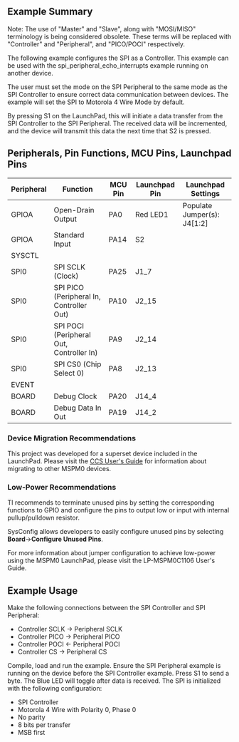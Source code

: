 ## Example Summary

Note: The use of "Master" and "Slave", along with "MOSI/MISO" terminology is
being considered obsolete. These terms will be replaced with "Controller" and
"Peripheral", and "PICO/POCI" respectively.

The following example configures the SPI as a Controller.
This example can be used with the spi_peripheral_echo_interrupts example
running on another device.

The user must set the mode on the SPI Peripheral to the same mode as the
SPI Controller to ensure correct data communication between devices.
The example will set the SPI to Motorola 4 Wire Mode by default.

By pressing S1 on the LaunchPad, this will initiate a data transfer from the
SPI Controller to the SPI Peripheral. The received data will be incremented,
and the device will transmit this data the next time that S2 is pressed.

## Peripherals, Pin Functions, MCU Pins, Launchpad Pins
| Peripheral | Function | MCU Pin | Launchpad Pin | Launchpad Settings |
| --- | --- | --- | --- | --- |
| GPIOA | Open-Drain Output | PA0 | Red LED1 | Populate Jumper(s): J4[1:2] |
| GPIOA | Standard Input | PA14 | S2 |  |
| SYSCTL |  |  |  |  |
| SPI0 | SPI SCLK (Clock) | PA25 | J1_7 |  |
| SPI0 | SPI PICO (Peripheral In, Controller Out) | PA10 | J2_15 |  |
| SPI0 | SPI POCI (Peripheral Out, Controller In) | PA9 | J2_14 |  |
| SPI0 | SPI CS0 (Chip Select 0) | PA8 | J2_13 |  |
| EVENT |  |  |  |  |
| BOARD | Debug Clock | PA20 | J14_4 |  |
| BOARD | Debug Data In Out | PA19 | J14_2 |  |

### Device Migration Recommendations
This project was developed for a superset device included in the LaunchPad. Please
visit the [CCS User's Guide](https://software-dl.ti.com/msp430/esd/MSPM0-SDK/latest/docs/english/tools/ccs_ide_guide/doc_guide/doc_guide-srcs/ccs_ide_guide.html#sysconfig-project-migration)
for information about migrating to other MSPM0 devices.

### Low-Power Recommendations
TI recommends to terminate unused pins by setting the corresponding functions to
GPIO and configure the pins to output low or input with internal
pullup/pulldown resistor.

SysConfig allows developers to easily configure unused pins by selecting **Board**→**Configure Unused Pins**.

For more information about jumper configuration to achieve low-power using the
MSPM0 LaunchPad, please visit the LP-MSPM0C1106 User's Guide.

## Example Usage
Make the following connections between the SPI Controller and SPI Peripheral:
- Controller SCLK -> Peripheral SCLK
- Controller PICO -> Peripheral PICO
- Controller POCI <- Peripheral POCI
- Controller CS   -> Peripheral CS

Compile, load and run the example. Ensure the SPI Peripheral example is running
on the device before the SPI Controller example.
Press S1 to send a byte.
The Blue LED will toggle after data is received.
The SPI is initialized with the following configuration:
- SPI Controller
- Motorola 4 Wire with Polarity 0, Phase 0
- No parity
- 8 bits per transfer
- MSB first
